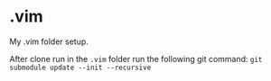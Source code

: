.vim
====

My .vim folder setup.

After clone run in the `.vim` folder run the following git command:
`git submodule update --init --recursive`
